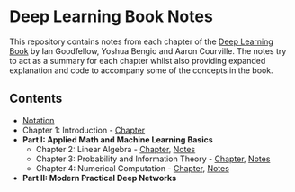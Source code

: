 # Deep Learning Book Notes

This repository contains notes from each chapter of the [Deep Learning Book](https://www.deeplearningbook.org/) by Ian Goodfellow, Yoshua Bengio and Aaron Courville. The notes try to act as a summary for each chapter whilst also providing expanded explanation and code to accompany some of the concepts in the book.

## Contents

* [Notation](https://www.deeplearningbook.org/contents/notation.html)
* Chapter 1: Introduction - [Chapter](https://www.deeplearningbook.org/contents/intro.html)
* __Part I: Applied Math and Machine Learning Basics__
  * Chapter 2: Linear Algebra - [Chapter](https://www.deeplearningbook.org/contents/02-linear_algebra.html), [Notes](linear-algebra.ipynb)
  * Chapter 3: Probability and Information Theory - [Chapter](https://www.deeplearningbook.org/contents/probability_and_information_theory.html), [Notes](03-probability-and-information-theory.ipynb)
  * Chapter 4: Numerical Computation - [Chapter](https://www.deeplearningbook.org/contents/numerical.html), [Notes](04-numerical-computation.ipynb)
* __Part II: Modern Practical Deep Networks__
  
  
